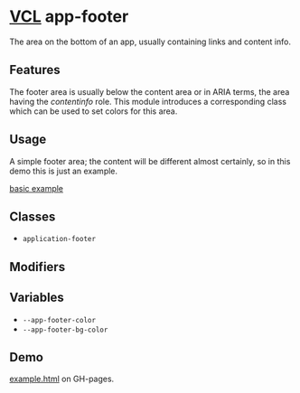 # [VCL](https://vcl.github.io/) app-footer

The area on the bottom of an app, usually containing links and content info.

## Features

The footer area is usually below the content area or in ARIA terms,
the area having the _contentinfo_ role.
This module introduces a corresponding class which can be used to set colors
for this area.

## Usage

A simple footer area; the content will be different almost certainly, so in this
demo this is just an example.

[basic example](/demo/example.html)

## Classes

- `application-footer`

## Modifiers

## Variables

- `--app-footer-color`
- `--app-footer-bg-color`

## Demo

[example.html](/demo/example.html) on GH-pages.
